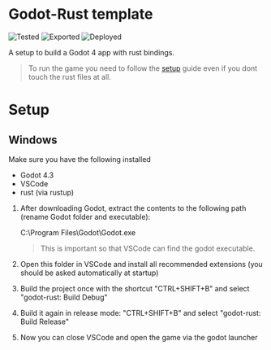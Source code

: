 # Godot-Rust template

![Tested](https://github.com/robotnik-dev/rust-godot-template/actions/workflows/test.yml/badge.svg)
![Exported](https://github.com/robotnik-dev/rust-godot-template/actions/workflows/build-and-export.yml/badge.svg)
![Deployed](https://github.com/robotnik-dev/rust-godot-template/actions/workflows/deploy.yml/badge.svg)

A setup to build a Godot 4 app with rust bindings.
> To run the game you need to follow the [setup](#setup) guide even if you dont touch the rust files at all.

# Setup
## Windows
Make sure you have the following installed
- Godot 4.3
- VSCode
- rust (via rustup)

1. After downloading Godot, extract the contents to the following path (rename Godot folder and executable):

    C:\Program Files\Godot\Godot.exe

    > This is important so that VSCode can find the godot executable.
2. Open this folder in VSCode and install all recommended extensions (you should be asked automatically at startup)
3. Build the project once with the shortcut "CTRL+SHIFT+B" and select "godot-rust: Build Debug"
4. Build it again in release mode: "CTRL+SHIFT+B" and select "godot-rust: Build Release"
5. Now you can close VSCode and open the game via the godot launcher
